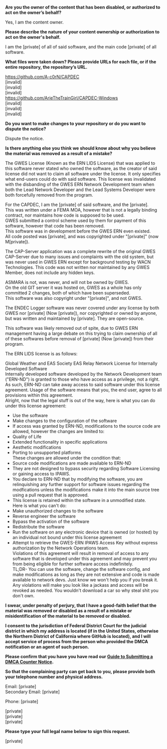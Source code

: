 **Are you the owner of the content that has been disabled, or authorized to act on the owner’s behalf?**

Yes, I am the content owner.

**Please describe the nature of your content ownership or authorization to act on the owner's behalf.**

I am the [private] of all of said software, and the main code [private] of all software.

**What files were taken down? Please provide URLs for each file, or if the entire repository, the repository’s URL.**

https://github.com/A-c0rN/CAPDEC  
[invalid]  
[invalid]  
[invalid]  
https://github.com/ArieTheTrainGirl/CAPDEC-Windows  
[invalid]  
[invalid]  
[invalid]  

**Do you want to make changes to your repository or do you want to dispute the notice?**

Dispute the notice.

**Is there anything else you think we should know about why you believe the material was removed as a result of a mistake?**

The GWES License (Known as the ERN LIDS License) that was applied to this software never stated who owned the software, as the creator of said license did not want to claim all software under the license. It only specifies what end-users could do with said software. This license was invalidated with the disbanding of the GWES ERN Network Development team when both the Lead Network Developer and the Lead Systems Developer were both forcefully removed from the program.

For the CAPDEC, I am the [private] of said software, and the [private].  
This was written under a FEMA MOA, however that is not a legally binding contract, nor maintains how code is supposed to be used.  
GWES submitted a control scheme used by them for payment of this software, however that code has been removed.  
This software was in development before the GWES ERN even existed.  
All code posted was [private], and was copyrighted under "[private]" (now M[private]).

The CAP-Server application was a complete rewrite of the original GWES CAP-Server due to many issues and complaints with the old system, but was never used in GWES ERN except for background testing by WACN Technologies. This code was not written nor maintained by any GWES Member, does not include any hidden keys.

ASMARA is not, was never, and will not be owned by GWES.  
On the old GIT server it was hosted on, GWES as a whole has only committed 2 changes, both of which have been superseded.   
This software was also copyright under "[private]", and not GWES.

The ENDEC Logger software was never covered under any license by both GWES nor [private] (Now [private]), nor copyrighted or owned by anyone, but was written and maintained by [private]. They are open-source.

This software was likely removed out of spite, due to GWES ERN management having a large debate on this trying to claim ownership of all of these softwares before removal of [private] (Now [private]) from their program.

The ERN LIDS license is as follows:

Global Weather and EAS Society EAS Relay Network License for Internally Developed Software  
Internally developed software developed by the Network Development team ("ERN-ND") is granted to those who have access as a privilege, not a right.  
As such, ERN-ND can take away access to said software under this license agreement. Usage of the software means that you, the end user, agree to all provisions within this agreement.  
Alright, now that the legal stuff is out of the way, here is what you can do under this license agreement:  
- Use the software  
- Make changes to the configuration of the software  
- If access was granted by ERN-ND, modifications to the source code are allowed, however the changes are limited to:  
- Quality of Life  
- Extended functionality in specific applications  
- Aesthetic modifications  
- Porting to unsupported platforms  
These changes are allowed under the condition that:  
- Source code modifications are made available to ERN-ND  
- They are not designed to bypass security regarding Software Licensing or gaining access to IPAWS.  
- You declare to ERN-ND that by modifying the software, you are relinquishing any further support for software issues regarding the modfications unless the modifications make it into the main source tree using a pull request that is approved.  
- This license is retained within the software in a unmodified state.   
Here is what you can't do:  
- Make unauthorized changes to the software  
- Reverse engineer the software  
- Bypass the activation of the software  
- Redistribute the software  
- Run the software on any electronic device that is owned (or hosted) by an individual not bound under this license agreement  
- Attempt to retrieve the GWES-ERN IPAWS Access Key without express authorization by the Network Operations team.  
Violations of this agreement will result in removal of access to any software that is developed under this agreement and may prevent you from being eligible for further software access indefinitely.  
TL;DR- You can use the software, change the software config, and make modifications as long as they are not extensive and code is made available to network devs. Just know we won't help you if you break it.  
Any violations will make you look like a jackass and access will be revoked as needed. You wouldn't download a car so why steal shit you don't own.

**I swear, under penalty of perjury, that I have a good-faith belief that the material was removed or disabled as a result of a mistake or misidentification of the material to be removed or disabled.**

**I consent to the jurisdiction of Federal District Court for the judicial district in which my address is located (if in the United States, otherwise the Northern District of California where GitHub is located), and I will accept service of process from the person who provided the DMCA notification or an agent of such person.**

**Please confirm that you have you have read our <a href="https://docs.github.com/articles/guide-to-submitting-a-dmca-counter-notice">Guide to Submitting a DMCA Counter Notice</a>.**

**So that the complaining party can get back to you, please provide both your telephone number and physical address.**

Email: [private]  
Secondary Email: [private]  

Phone: [private]  

[private]  
[private]  
[private]  

**Please type your full legal name below to sign this request.**

[private]  
